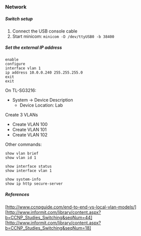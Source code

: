 
### Network

##### Switch setup

1. Connect the USB console cable
2. Start minicom: `minicom -D /dev/ttyUSB0 -b 38400`

##### Set the external IP address
```
enable
configure
interface vlan 1
ip address 10.0.0.240 255.255.255.0
exit
exit
```

On TL-SG3216:
- System -> Device Description
  - Device Location: Lab


Create 3 VLANs
- Create VLAN 100
- Create VLAN 101
- Create VLAN 102

Other commands:
```
show vlan brief
show vlan id 1

show interface status 
show interface vlan 1             

show system-info
show ip http secure-server
```

##### References

[http://www.ccnpguide.com/end-to-end-vs-local-vlan-models/]
[http://www.informit.com/library/content.aspx?b=CCNP_Studies_Switching&seqNum=44]
[http://www.informit.com/library/content.aspx?b=CCNP_Studies_Switching&seqNum=18]
